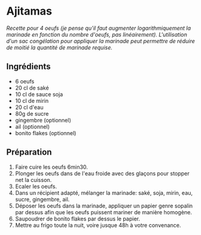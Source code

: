 # Ajitamas

*Recette pour 4 oeufs (je pense qu'il faut augmenter logarithmiquement la marinade en fonction du nombre d'oeufs, pas linéairement). L'utilisation d'un sac congélation pour appliquer la marinade peut permettre de réduire de moitié la quantité de marinade requise.*

## Ingrédients

* 6 oeufs
* 20 cl de saké
* 10 cl de sauce soja
* 10 cl de mirin
* 20 cl d'eau
* 80g de sucre
* gingembre (optionnel)
* ail (optionnel)
* bonito flakes (optionnel)

## Préparation

1. Faire cuire les oeufs 6min30.
2. Plonger les oeufs dans de l'eau froide avec des glaçons pour stopper net la cuisson.
3. Ecaler les oeufs.
4. Dans un récipient adapté, mélanger la marinade: saké, soja, mirin, eau, sucre, gingembre, ail.
5. Déposer les oeufs dans la marinade, appliquer un papier genre sopalin par dessus afin que les oeufs puissent mariner de manière homogène.
6. Saupoudrer de bonito flakes par dessus le papier.
7. Mettre au frigo toute la nuit, voire jusque 48h à votre convenance.
